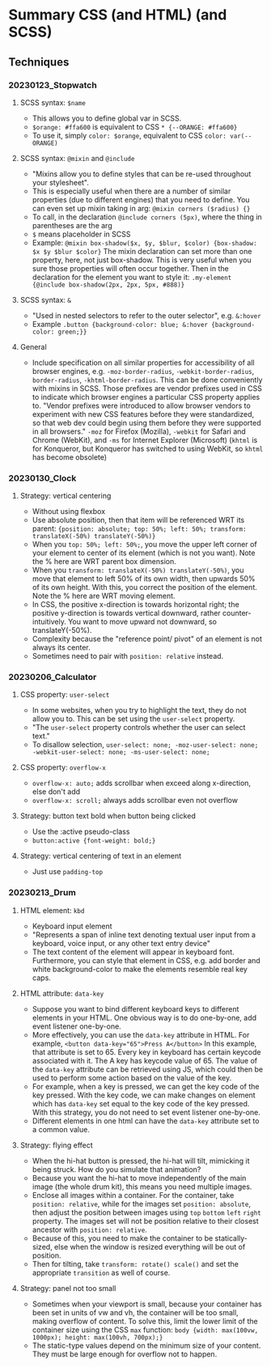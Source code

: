# Summary CSS (and HTML) (and SCSS)

## Techniques

### 20230123_Stopwatch

1. SCSS syntax: `$name`

   - This allows you to define global var in SCSS.
   - `$orange: #ffa600` is equivalent to CSS `* {--ORANGE: #ffa600}`
   - To use it, simply `color: $orange`, equivalent to CSS `color: var(--ORANGE)`

2. SCSS syntax: `@mixin` and `@include`

   - "Mixins allow you to define styles that can be re-used throughout your
     stylesheet".
   - This is especially useful when there are a number of similar properties
     (due to different engines) that you need to define. You can even set up
     mixin taking in arg: `@mixin corners ($radius) {}`
   - To call, in the declaration `@include corners (5px)`, where the thing in
     parentheses are the arg
   - `$` means placeholder in SCSS
   - Example:
     `@mixin box-shadow($x, $y, $blur, $color) {box-shadow: $x $y $blur $color}`
     The mixin declaration can set more than one property, here, not just
     box-shadow. This is very useful when you sure those properties will often
     occur together.
     Then in the declaration for the element you want to style it:
     `.my-element {@include box-shadow(2px, 2px, 5px, #888)}`

3. SCSS syntax: `&`

   - "Used in nested selectors to refer to the outer selector", e.g. `&:hover`
   - Example
     `.button {background-color: blue; &:hover {background-color: green;}}`

4. General

   - Include specification on all similar properties for accessibility of all
     browser engines, e.g.
     `-moz-border-radius`, `-webkit-border-radius`, `border-radius`,
     `-khtml-border-radius`. This can be done conveniently with mixins in SCSS.
     Those prefixes are vendor prefixes used in CSS to indicate which browser
     engines a particular CSS property applies to. "Vendor prefixes were
     introduced to allow browser vendors to experiment with new CSS features
     before they were standardized, so that web dev could begin using them
     before they were supported in all browsers." `-moz` for Firefox (Mozilla),
     `-webkit` for Safari and Chrome (WebKit), and `-ms` for Internet Explorer
     (Microsoft) (`khtml` is for Konqueror, but Konqueror has switched to using
     WebKit, so `khtml` has become obsolete)

### 20230130_Clock

1. Strategy: vertical centering

   - Without using flexbox
   - Use absolute position, then that item will be referenced WRT its parent:
     `{position: absolute; top: 50%; left: 50%; transform: translateX(-50%) translateY(-50%)}`
   - When you `top: 50%; left: 50%;`, you move the upper left corner of your
     element to center of its element (which is not you want). Note the % here
     are WRT parent box dimension.
   - When you `transform: translateX(-50%) translateY(-50%)`, you move that
     element to left 50% of its own width, then upwards 50% of its own height.
     With this, you correct the position of the element. Note the % here are WRT
     moving element.
   - In CSS, the positive x-direction is towards horizontal right; the positive
     y-direction is towards vertical downward, rather counter-intuitively. You
     want to move upward not downward, so translateY(-50%).
   - Complexity because the "reference point/ pivot" of an element is not always
     its center.
   - Sometimes need to pair with `position: relative` instead.

### 20230206_Calculator

1. CSS property: `user-select`

   - In some websites, when you try to highlight the text, they do not allow you
     to. This can be set using the `user-select` property.
   - "The `user-select` property controls whether the user can select text."
   - To disallow selection,
     `user-select: none; -moz-user-select: none; -webkit-user-select: none; -ms-user-select: none;`

2. CSS property: `overflow-x`

   - `overflow-x: auto;` adds scrollbar when exceed along x-direction, else
     don't add
   - `overflow-x: scroll;` always adds scrollbar even not overflow

3. Strategy: button text bold when button being clicked

   - Use the :active pseudo-class
   - `button:active {font-weight: bold;}`

4. Strategy: vertical centering of text in an element
   - Just use `padding-top`

### 20230213_Drum

1. HTML element: `kbd`

   - Keyboard input element
   - "Represents a span of inline text denoting textual user input from a
     keyboard, voice input, or any other text entry device"
   - The text content of the element will appear in keyboard font.
     Furthermore, you can style that element in CSS, e.g. add border and white
     background-color to make the elements resemble real key caps.

2. HTML attribute: `data-key`

   - Suppose you want to bind different keyboard keys to different elements in
     your HTML. One obvious way is to do one-by-one, add event listener
     one-by-one.
   - More effectively, you can use the `data-key` attribute in HTML. For
     example,
     `<button data-key="65">Press A</button>`
     In this example, that attribute is set to 65. Every key in keyboard has
     certain keycode associated with it. The A key has keycode value of 65. The
     value of the `data-key` attribute can be retrieved using JS, which could
     then be used to perform some action based on the value of the key.
   - For example, when a key is pressed, we can get the key code of the key
     pressed. With the key code, we can make changes on element which has
     `data-key` set equal to the key code of the key pressed. With this
     strategy, you do not need to set event listener one-by-one.
   - Different elements in one html can have the `data-key` attribute set to a
     common value.

3. Strategy: flying effect

   - When the hi-hat button is pressed, the hi-hat will tilt, mimicking it being
     struck. How do you simulate that animation?
   - Because you want the hi-hat to move independently of the main image (the
     whole drum kit), this means you need multiple images.
   - Enclose all images within a container. For the container, take
     `position: relative`, while for the images set `position: absolute`,
     then adjust the position between images using `top` `bottom` `left`
     `right` property. The images set will not be position relative to their
     closest ancestor with `position: relative`.
   - Because of this, you need to make the container to be statically-sized,
     else when the window is resized everything will be out of position.
   - Then for tilting, take `transform: rotate() scale()` and set the
     appropriate `transition` as well of course.

4. Strategy: panel not too small

   - Sometimes when your viewport is small, because your container has been set
     in units of vw and vh, the container will be too small, making overflow of
     content. To solve this, limit the lower limit of the container size using
     the CSS `max` function:
     `body {width: max(100vw, 1000px); height: max(100vh, 700px);}`
   - The static-type values depend on the minimum size of your content. They
     must be large enough for overflow not to happen.
